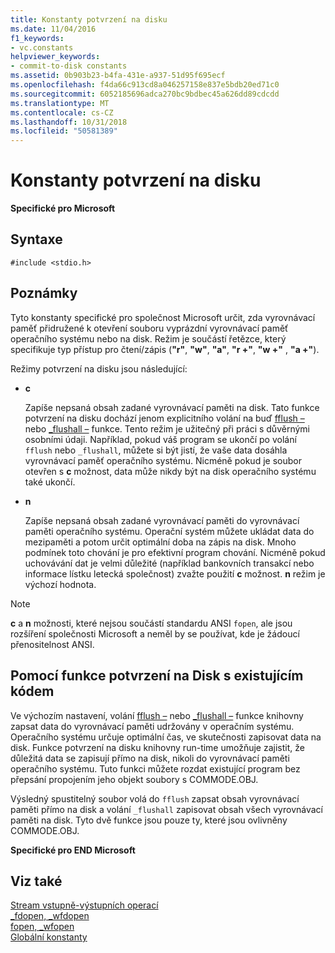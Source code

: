 ```yaml
---
title: Konstanty potvrzení na disku
ms.date: 11/04/2016
f1_keywords:
- vc.constants
helpviewer_keywords:
- commit-to-disk constants
ms.assetid: 0b903b23-b4fa-431e-a937-51d95f695ecf
ms.openlocfilehash: f4da66c913cd8a046257158e837e5bdb20ed71c0
ms.sourcegitcommit: 6052185696adca270bc9bdbec45a626dd89cdcdd
ms.translationtype: MT
ms.contentlocale: cs-CZ
ms.lasthandoff: 10/31/2018
ms.locfileid: "50581389"
---
```

# <a name="commit-to-disk-constants"></a>Konstanty potvrzení na disku

**Specifické pro Microsoft**

## <a name="syntax"></a>Syntaxe

```
#include <stdio.h>
```

## <a name="remarks"></a>Poznámky

Tyto konstanty specifické pro společnost Microsoft určit, zda vyrovnávací paměť přidružené k otevření souboru vyprázdní vyrovnávací paměť operačního systému nebo na disk. Režim je součástí řetězce, který specifikuje typ přístup pro čtení/zápis (**"r"**, **"w"**, **"a"**, **"r +"**, **"w +"** , **"a +"**).

Režimy potvrzení na disku jsou následující:

- **c**

   Zapíše nepsaná obsah zadané vyrovnávací paměti na disk. Tato funkce potvrzení na disku dochází jenom explicitního volání na buď [fflush –](../c-runtime-library/reference/fflush.md) nebo [_flushall –](../c-runtime-library/reference/flushall.md) funkce. Tento režim je užitečný při práci s důvěrnými osobními údaji. Například, pokud váš program se ukončí po volání `fflush` nebo `_flushall`, můžete si být jistí, že vaše data dosáhla vyrovnávací paměť operačního systému. Nicméně pokud je soubor otevřen s **c** možnost, data může nikdy být na disk operačního systému také ukončí.

- **n**

   Zapíše nepsaná obsah zadané vyrovnávací paměti do vyrovnávací paměti operačního systému. Operační systém můžete ukládat data do mezipaměti a potom určit optimální doba na zápis na disk. Mnoho podmínek toto chování je pro efektivní program chování. Nicméně pokud uchovávání dat je velmi důležité (například bankovních transakcí nebo informace lístku letecká společnost) zvažte použití **c** možnost. **n** režim je výchozí hodnota.

> [!NOTE]
> **c** a **n** možnosti, které nejsou součástí standardu ANSI `fopen`, ale jsou rozšíření společnosti Microsoft a neměl by se používat, kde je žádoucí přenositelnost ANSI.

## <a name="using-the-commit-to-disk-feature-with-existing-code"></a>Pomocí funkce potvrzení na Disk s existujícím kódem

Ve výchozím nastavení, volání [fflush –](../c-runtime-library/reference/fflush.md) nebo [_flushall –](../c-runtime-library/reference/flushall.md) funkce knihovny zapsat data do vyrovnávací paměti udržovány v operačním systému. Operačního systému určuje optimální čas, ve skutečnosti zapisovat data na disk. Funkce potvrzení na disku knihovny run-time umožňuje zajistit, že důležitá data se zapisují přímo na disk, nikoli do vyrovnávací paměti operačního systému. Tuto funkci můžete rozdat existující program bez přepsání propojením jeho objekt soubory s COMMODE.OBJ.

Výsledný spustitelný soubor volá do `fflush` zapsat obsah vyrovnávací paměti přímo na disk a volání `_flushall` zapisovat obsah všech vyrovnávací paměti na disk. Tyto dvě funkce jsou pouze ty, které jsou ovlivněny COMMODE.OBJ.

**Specifické pro END Microsoft**

## <a name="see-also"></a>Viz také

[Stream vstupně-výstupních operací](../c-runtime-library/stream-i-o.md)<br/>
[_fdopen, _wfdopen](../c-runtime-library/reference/fdopen-wfdopen.md)<br/>
[fopen, _wfopen](../c-runtime-library/reference/fopen-wfopen.md)<br/>
[Globální konstanty](../c-runtime-library/global-constants.md)
